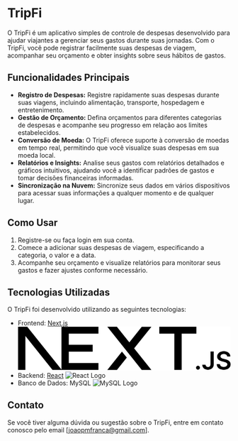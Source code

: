 # TripFi

O TripFi é um aplicativo simples de controle de despesas desenvolvido para ajudar viajantes a gerenciar seus gastos durante suas jornadas. Com o TripFi, você pode registrar facilmente suas despesas de viagem, acompanhar seu orçamento e obter insights sobre seus hábitos de gastos.

## Funcionalidades Principais

- **Registro de Despesas:** Registre rapidamente suas despesas durante suas viagens, incluindo alimentação, transporte, hospedagem e entretenimento.
- **Gestão de Orçamento:** Defina orçamentos para diferentes categorias de despesas e acompanhe seu progresso em relação aos limites estabelecidos.
- **Conversão de Moeda:** O TripFi oferece suporte à conversão de moedas em tempo real, permitindo que você visualize suas despesas em sua moeda local.
- **Relatórios e Insights:** Analise seus gastos com relatórios detalhados e gráficos intuitivos, ajudando você a identificar padrões de gastos e tomar decisões financeiras informadas.
- **Sincronização na Nuvem:** Sincronize seus dados em vários dispositivos para acessar suas informações a qualquer momento e de qualquer lugar.

## Como Usar

1. Registre-se ou faça login em sua conta.
2. Comece a adicionar suas despesas de viagem, especificando a categoria, o valor e a data.
3. Acompanhe seu orçamento e visualize relatórios para monitorar seus gastos e fazer ajustes conforme necessário.

## Tecnologias Utilizadas

O TripFi foi desenvolvido utilizando as seguintes tecnologias:

- Frontend: [Next.js](https://nextjs.org/) ![Next.js Logo](/public/next.svg)
- Backend: [React](https://reactjs.org/) ![React Logo](https://upload.wikimedia.org/wikipedia/commons/thumb/a/a7/React-icon.svg/320px-React-icon.svg.png)
- Banco de Dados: MySQL ![MySQL Logo](https://p1.hiclipart.com/preview/64/828/885/mysql-logo-organization-database-database-management-system-theory-implementation-line-circle-png-clipart.jpg)

## Contato

Se você tiver alguma dúvida ou sugestão sobre o TripFi, entre em contato conosco pelo email [joaopmfranca@gmail.com].

